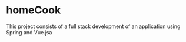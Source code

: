 # homeCook
 This project consists of a full stack development of an application using Spring and Vue.jsa
